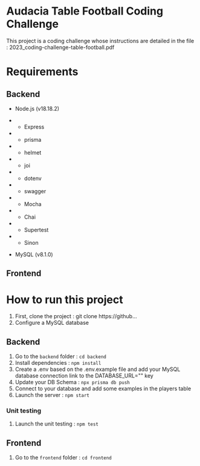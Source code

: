 # Audacia Table Football Coding Challenge

This project is a coding challenge whose instructions are detailed in the file : 2023_coding-challenge-table-football.pdf

# Requirements

## Backend

- Node.js (v18.18.2)
- - Express
- - prisma
- - helmet
- - joi
- - dotenv
- - swagger
- - Mocha
- - Chai
- - Supertest
- - Sinon

- MySQL (v8.1.0)


## Frontend



# How to run this project


1. First, clone the project : git clone https://github...
2. Configure a MySQL database


## Backend

1. Go to the `backend` folder : `cd backend`
2. Install dependencies : `npm install`
3. Create a .env based on the .env.example file and add your MySQL database connection link to the DATABASE_URL="" key
4. Update your DB Schema : `npx prisma db push`
5. Connect to your database and add some examples in the players table
6. Launch the server : `npm start`

### Unit testing

1. Launch the unit testing : `npm test`

## Frontend

1. Go to the `frontend` folder : `cd frontend`
